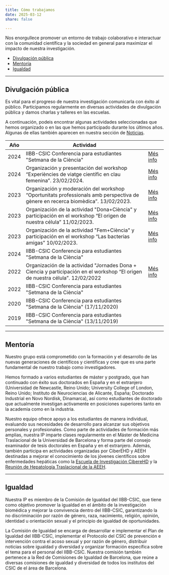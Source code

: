 ```yaml
---
title: Cómo trabajamos
date: 2025-03-12
share: false

---
```


Nos enorgullece promover un entorno de trabajo colaborativo e interactuar con
la comunidad científica y la sociedad en general para maximizar el impacto de
nuestra investigación.


- [Divulgación pública](#divulgación-pública)
- [Mentoría](#mentoría)
- [Igualdad](#igualdad)


---


## Divulgación pública

Es vital para el progreso de nuestra investigación comunicarla con éxito al
público. Participamos regularmente en diversas actividades de divulgación
pública y damos charlas y talleres en las escuelas.

A continuación, podeis encontrar algunas actividades seleccionadas que hemos
organizado o en las que hemos participado durante los últimos años. Algunas de
ellas también aparecen en nuestra sección de [Noticias](/post).

| Año | Actividad |   |
|------|-------| - |
| 2024	| IIBB-CSIC Conferencia para estudiantes "Setmana de la Ciència" | [Més info](https://www.iibb.csic.es/ca/events/regeneraci%C3%B3-i-c%C3%A0ncer-dues-cares-de-la-mateixa-moneda-1) |
| 2024 | Organización y presentación del workshop “Experiències de viatge científic en clau femenina”. 23/02/2024. | [Més info](https://www.iibb.csic.es/en/news/iibb-celebrates-international-day-women-and-girls-science-symposium-scientific-travel) |
| 2023	| Organización y moderación del workshop “Oportunitats professionals amb perspectiva de gènere en recerca biomèdica”. 13/02/2023. | [Més info](https://www.iibb.csic.es/en/news/iibb-celebrates-international-day-women-and-girls-science-symposium-professional-opportunities) |
| 2023 | Organización de la actividad "Dona+Ciència" y participación en el workshop “El origen de nuestra célula” 11/02/2023. | [Més info](https://www.iibb.csic.es/en/news/iibb-co-organizes-and-participates-two-citizen-science-initiatives-commemoration-international) |
| 2023 | Organización de la actividad "Fem+Ciència" y participación en el workshop “Las bacterias amigas” 10/02/2023. | [Més info](https://www.iibb.csic.es/en/news/iibb-co-organizes-and-participates-two-citizen-science-initiatives-commemoration-international) |
| 2024 | IIBB-CSIC Conferencia para estudiantes "Setmana de la Ciència" | |
| 2022 | Organización de la actividad "Jornades Dona + Ciencia y participación en el workshop “El	origen de nuestra célula”. 12/02/2022 | [Més info](https://tecletes.org/2023/02/dona-ciencia-2a-edicio/)
| 2022 | IIBB-CSIC Conferencia para estudiantes "Setmana de la Ciència" | |
| 2020 | IIBB-CSIC Conferencia para estudiantes "Setmana de la Ciència" (17/11/2020) | |
| 2019 | IIBB-CSIC Conferencia para estudiantes "Setmana de la Ciència" (13/11/2019) | |

---


## Mentoría

Nuestro grupo está comprometido con la formación y el desarrollo de las nuevas
generaciones de científicos y científicas y cree que es una parte fundamental
de nuestro trabajo como investigadores.

Hemos formado a varios estudiantes de máster y postgrado, que han continuado
con éxito sus doctorados en España y en el extranjero (Universidad de
Newcastle, Reino Unido; University College of London, Reino Unido; Instituto de
Neurociencias de Alicante, España; Doctorado Industrial en Novo Nordisk,
Dinamarca), así como estudiantes de doctorado que actualmente investigan
activamente en posiciones superiores tanto en la academia como en la industria.

Nuestro equipo ofrece apoyo a los estudiantes de manera individual, evaluando
sus necesidades de desarrollo para alcanzar sus objetivos personales y
profesionales. Como parte de actividades de formación más amplias, nuestra IP
imparte clases regularmente en el Máster de Medicina Traslacional de la
Universidad de Barcelona y forma parte del consejo examinador de tesis
doctorales en España y en el extranjero. Además, también participa en
actividades organizadas por CiberEHD y AEEH destinadas a mejorar el
conocimiento de los jóvenes científicos sobre enfermedades hepáticas como
la [Escuela de Investigación CibereHD](https://www.clinicbarcelona.org/noticias/idibaps-acoge-la-primera-escuela-de-investigacion-del-ciberehd) y la [Reunión de Hepatología Traslacional de la AEEH](https://aeeh.es/las-mejores-comunicaciones-presentadas-en-la-6a-reunion-de-hepatologia-traslacional-tienen-premio/).


---


## Igualdad

Nuestra IP es miembro de la Comisión de Igualdad del IIBB-CSIC, que tiene como
objetivo promover la igualdad en el ámbito de la investigación biomédica y
mejorar la convivencia dentro del IIBB-CSIC, garantizando la no discriminación
por razón de género, raza, nacimiento, religión, opinión, identidad u
orientación sexual y el principio de igualdad de oportunidades.

La Comisión de Igualdad se encarga de desarrollar e implementar el Plan de
Igualdad del IIBB-CSIC, implementar el Protocolo del CSIC de prevención e
intervención contra el acoso sexual y por razón de género, distribuir noticias
sobre igualdad y diversidad y organizar formación específica sobre el tema para
el personal del IIBB-CSIC. Nuestra comisión también pertenece a la Red de
Comisiones de Igualdad de Barcelona, que reúne a diversas comisiones de
igualdad y diversidad de todos los institutos del CSIC de el àrea de Barcelona.
